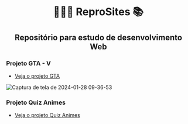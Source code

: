 <h1 align="center">👨🏼‍💻 ReproSites 📚</h1>

<h2 align="center">Repositório para estudo de desenvolvimento Web</h3>

### Projeto GTA - V
+ [Veja o projeto GTA](https://gabrielygor.github.io/ReproSites/Dev-em-Dobro/projeto-site-gta/index.html)

![Captura de tela de 2024-01-28 09-36-53](https://github.com/Gabrielygor/ReproSites/assets/134844946/b566e3db-9c8f-4a64-a335-c23178b1c380)


### Projeto Quiz Animes
+ [Veja o projeto Quiz Animes](https://gabrielygor.github.io/ReproSites/Rocketseat/Projeto-Quiz/index.html)
